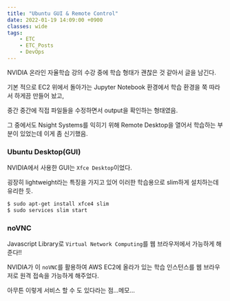 ```yaml
---
title: "Ubuntu GUI & Remote Control"
date: 2022-01-19 14:09:00 +0900
classes: wide
tags:
    - ETC
    - ETC_Posts
    - DevOps
---
```


NVIDIA 온라인 자율학습 강의 수강 중에 학습 형태가 괜찮은 것 같아서 글을 남긴다.

기본 적으로 EC2 위에서 돌아가는 Jupyter Notebook 환경에서 학습 환경을 쭉 따라서 하게끔 만들어 놨고,

중간 중간에 직접 파일들을 수정하면서 output을 확인하는 형태였음.

그 중에서도 Nsight Systems를 익히기 위해 Remote Desktop을 열어서 학습하는 부분이 있었는데 이게 좀 신기했음.

### Ubuntu Desktop(GUI)

NVIDIA에서 사용한 GUI는 `Xfce Desktop`이었다.

굉장히 lightweight라는 특징을 가지고 있어 이러한 학습용으로 slim하게 설치하는데 유리한 듯.

```bash
$ sudo apt-get install xfce4 slim
$ sudo services slim start
```

### noVNC

Javascript Library로 `Virtual Network Computing`를 웹 브라우저에서 가능하게 해준다!!

NVIDIA가 이 `noVNC`를 활용하여 AWS EC2에 올라가 있는 학습 인스턴스를 웹 브라우저로 원격 접속을 가능하게 해주었다.


아무튼 이렇게 서비스 할 수 도 있다라는 점...메모...
